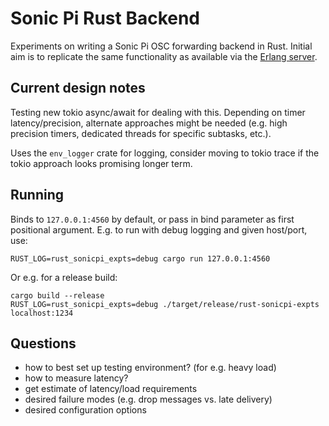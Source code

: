 # Sonic Pi Rust Backend

Experiments on writing a Sonic Pi OSC forwarding backend in Rust. Initial aim
is to replicate the same functionality as available via the
[Erlang server](https://github.com/samaaron/sonic-pi/tree/master/app/server/erlang).

## Current design notes

Testing new tokio async/await for dealing with this. Depending on timer
latency/precision, alternate approaches might be needed (e.g. high precision
timers, dedicated threads for specific subtasks, etc.).

Uses the `env_logger` crate for logging, consider moving to tokio trace if
the tokio approach looks promising longer term.

## Running

Binds to `127.0.0.1:4560` by default, or pass in bind parameter as first
positional argument. E.g. to run with debug logging and given host/port, use:

    RUST_LOG=rust_sonicpi_expts=debug cargo run 127.0.0.1:4560

Or e.g. for a release build:

    cargo build --release
    RUST_LOG=rust_sonicpi_expts=debug ./target/release/rust-sonicpi-expts localhost:1234

## Questions

* how to best set up testing environment? (for e.g. heavy load)
* how to measure latency?
* get estimate of latency/load requirements
* desired failure modes (e.g. drop messages vs. late delivery)
* desired configuration options

